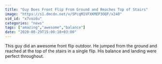 ```yaml
---
title: "Guy Does Front Flip From Ground and Reaches Top of Stairs"
image: "https://s1.dmcdn.net/v/SPcqM1VFXKMEP3OQF/x240"
vid_id: "x7voi6u"
categories: "news"
tags: ["amazing","awesome","balance"]
date: "2020-08-29T15:00:18+03:00"
---
```

This guy did an awesome front flip outdoor. He jumped from the ground and reached at the top of the stairs in a single flip. His balance and landing were perfect throughout.
